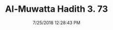 ---
title        : "Al-Muwatta Hadith 3. 73"
date         : 7/25/2018 12:28:43 PM
draft        : false
type         : "hadith"
layout       : "hadith"
BookCode     : "AMH"
VolumeNumber : "3"
HadithNumber : "73"
categories  :  ["Prayer - Looking in the Prayer at What Distracts You trom It"]
---